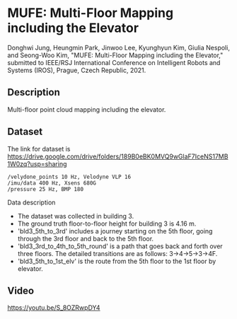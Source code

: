 # MUFE: Multi-Floor Mapping including the Elevator
Donghwi Jung, Heungmin Park, Jinwoo Lee, Kyunghyun Kim, Giulia Nespoli, and Seong-Woo Kim, "MUFE: Multi-Floor Mapping including the Elevator," submitted to IEEE/RSJ International Conference on Intelligent Robots and Systems (IROS), Prague, Czech Republic, 2021.
## Description
Multi-floor point cloud mapping including the elevator.
## Dataset
The link for dataset is https://drive.google.com/drive/folders/189B0eBK0MVQ9wGlaF7IceNS17MB1W0zq?usp=sharing
```
/velydone_points 10 Hz, Velodyne VLP 16
/imu/data 400 Hz, Xsens 680G
/pressure 25 Hz, BMP 180
```
Data description
* The dataset was collected in building 3.
* The ground truth floor-to-floor height for building 3 is 4.16 m.
* 'bld3_5th_to_3rd' includes a journey starting on the 5th floor, going through the 3rd floor and back to the 5th floor.
* 'bld3_3rd_to_4th_to_5th_round' is a path that goes back and forth over three floors. The detailed transitions are as follows: 3->4->5->3->4F.
* 'bld3_5th_to_1st_elv' is the route from the 5th floor to the 1st floor by elevator.
## Video
https://youtu.be/S_8OZRwpDY4